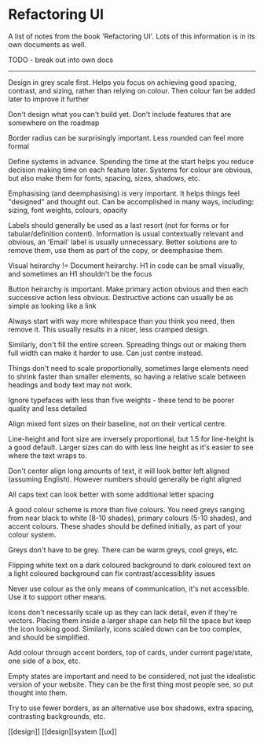 # Refactoring UI

A list of notes from the book 'Refactoring UI'. Lots of this information is in its own documents as well.

TODO - break out into own docs

---

Design in grey scale first. Helps you focus on achieving good spacing, contrast, and sizing, rather than relying on colour. Then colour fan be added later to improve it further

Don't design what you can't build yet. Don't include features that are somewhere on the roadmap

Border radius can be surprisingly important. Less rounded can feel more formal

Define systems in advance. Spending the time at the start helps you reduce decision making time on each feature later. Systems for colour are obvious, but also make them for fonts, spacing, sizes, shadows, etc.

Emphasising (and deemphasising) is very important. It helps things feel "designed" and thought out. Can be accomplished in many ways, including: sizing, font weights, colours, opacity

Labels should generally be used as a last resort (not for forms or for tabular/definition content). Information is usual contextually relevant and obvious, an 'Email' label is usually unnecessary. Better solutions are to remove them, use them as part of the copy, or deemphasise them.

Visual heirarchy != Document heirarchy. H1 in code can be small visually, and sometimes an H1 shouldn't be the focus

Button heirarchy is important. Make primary action obvious and then each successive action less obvious. Destructive actions can usually be as simple as looking like a link

Always start with way more whitespace than you think you need, then remove it. This usually results in a nicer, less cramped design.

Similarly, don't fill the entire screen. Spreading things out or making them full width can make it harder to use. Can just centre instead.

Things don't need to scale proportionally, sometimes large elements need to shrink faster than smaller elements, so having a relative scale between headings and body text may not work.

Ignore typefaces with less than five weights - these tend to be poorer quality and less detailed

Align mixed font sizes on their baseline, not on their vertical centre.

Line-height and font size are inversely proportional, but 1.5 for line-height is a good default. Larger sizes can do with less line height as it's easier to see where the text wraps to.

Don't center align long amounts of text, it will look better left aligned (assuming English). However numbers should generally be right aligned

All caps text can look better with some additional letter spacing

A good colour scheme is more than five colours. You need greys ranging from near black to white (8-10 shades), primary colours (5-10 shades), and accent colours. These shades should be defined initially, as part of your colour system.

Greys don't have to be grey. There can be warm greys, cool greys, etc.

Flipping white text on a dark coloured background to dark coloured text on a light coloured background can fix contrast/accessiblity issues

Never use colour as the only means of communication, it's not accessible. Use it to support other means.

Icons don't necessarily scale up as they can lack detail, even if they're vectors. Placing them inside a larger shape can help fill the space but keep the icon looking good. Similarly, icons scaled down can be too complex, and should be simplified.

Add colour through accent borders, top of cards, under current page/state, one side of a box, etc.

Empty states are important and need to be considered, not just the idealistic version of your website. They can be the first thing most people see, so put thought into them.

Try to use fewer borders, as an alternative use box shadows, extra spacing, contrasting backgrounds, etc.

[[design]]
[[design]]system
[[ux]]

